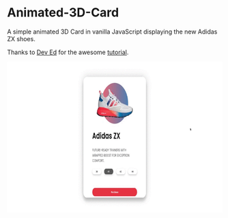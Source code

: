 # Animated-3D-Card

A simple animated 3D Card in vanilla JavaScript displaying the new Adidas ZX shoes.

Thanks to [Dev Ed](https://github.com/developedbyed) for the awesome [tutorial](https://www.youtube.com/watch?v=XK7T3mY1V-w).

<p align="center">
  <img width="762" height="352" src="animated3DCard.gif">
</p>
